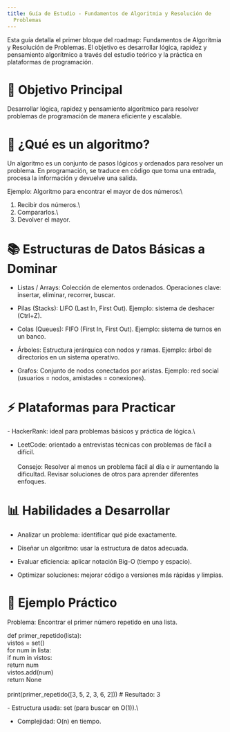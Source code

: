 ```yaml
---
title: Guía de Estudio - Fundamentos de Algoritmia y Resolución de
  Problemas
---
```


Esta guía detalla el primer bloque del roadmap: Fundamentos de
Algoritmia y Resolución de Problemas. El objetivo es desarrollar lógica,
rapidez y pensamiento algorítmico a través del estudio teórico y la
práctica en plataformas de programación.

# 🔹 Objetivo Principal

Desarrollar lógica, rapidez y pensamiento algorítmico para resolver
problemas de programación de manera eficiente y escalable.

# 🧩 ¿Qué es un algoritmo?

Un algoritmo es un conjunto de pasos lógicos y ordenados para resolver
un problema. En programación, se traduce en código que toma una entrada,
procesa la información y devuelve una salida.

Ejemplo: Algoritmo para encontrar el mayor de dos números:\
1. Recibir dos números.\
2. Compararlos.\
3. Devolver el mayor.

# 📚 Estructuras de Datos Básicas a Dominar

-   Listas / Arrays: Colección de elementos ordenados. Operaciones
    clave: insertar, eliminar, recorrer, buscar.

-   Pilas (Stacks): LIFO (Last In, First Out). Ejemplo: sistema de
    deshacer (Ctrl+Z).

-   Colas (Queues): FIFO (First In, First Out). Ejemplo: sistema de
    turnos en un banco.

-   Árboles: Estructura jerárquica con nodos y ramas. Ejemplo: árbol de
    directorios en un sistema operativo.

-   Grafos: Conjunto de nodos conectados por aristas. Ejemplo: red
    social (usuarios = nodos, amistades = conexiones).

# ⚡ Plataformas para Practicar

\- HackerRank: ideal para problemas básicos y práctica de lógica.\
- LeetCode: orientado a entrevistas técnicas con problemas de fácil a
difícil.\
\
Consejo: Resolver al menos un problema fácil al día e ir aumentando la
dificultad. Revisar soluciones de otros para aprender diferentes
enfoques.

# 📊 Habilidades a Desarrollar

-   Analizar un problema: identificar qué pide exactamente.

-   Diseñar un algoritmo: usar la estructura de datos adecuada.

-   Evaluar eficiencia: aplicar notación Big-O (tiempo y espacio).

-   Optimizar soluciones: mejorar código a versiones más rápidas y
    limpias.

# 📝 Ejemplo Práctico

Problema: Encontrar el primer número repetido en una lista.

def primer_repetido(lista):\
vistos = set()\
for num in lista:\
if num in vistos:\
return num\
vistos.add(num)\
return None\
\
print(primer_repetido(\[3, 5, 2, 3, 6, 2\])) \# Resultado: 3

\- Estructura usada: set (para buscar en O(1)).\
- Complejidad: O(n) en tiempo.

